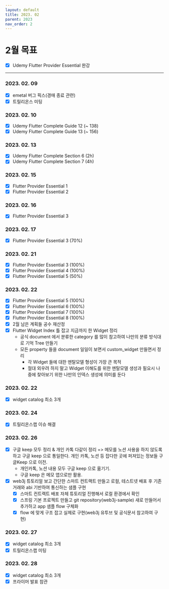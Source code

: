 ```yaml
---
layout: default
title: 2023. 02
parent: 2023
nav_order: 2
---
```


# 2월 목표
- [x] Udemy Flutter Provider Essential 완강

<hr>

### 2023. 02. 09
- [x] emetal 버그 픽스(경매 종료 관련)
- [x] 트릴리온스 미팅

### 2023. 02. 10
- [x] Udemy Flutter Complete Guide 12 (~ 138)
- [X] Udemy Flutter Complete Guide 13 (~ 156)

### 2023. 02. 13
- [x] Udemy Flutter Complete Section 6 (2h)
- [x] Udemy Flutter Complete Section 7 (4h)

### 2023. 02. 15
- [x] Flutter Provider Essential 1
- [x] Flutter Provider Essential 2

### 2023. 02. 16
- [x] Flutter Provider Essential 3

### 2023. 02. 17
- [x] Flutter Provider Essential 3 (70%)

### 2023. 02. 21
- [x] Flutter Provider Essential 3 (100%)
- [x] Flutter Provider Essential 4 (100%)
- [x] Flutter Provider Essential 5 (50%)

### 2023. 02. 22
- [x] Flutter Provider Essential 5 (100%)
- [x] Flutter Provider Essential 6 (100%)
- [x] Flutter Provider Essential 7 (100%)
- [x] Flutter Provider Essential 8 (100%)
- [x] 2월 남은 계획들 공수 재산정
- [x] Flutter Widget Index 틀 잡고 지금까지 한 Widget 정리
  - 공식 document 에서 분류한 category 를 많이 참고하여 나만의 분류 방식대로 기억 Tree 만들기
  - 모든 property 들을 document 일일이 보면서 custom_widget 만들면서 정리
    - 각 Widget 들에 대한 멘탈모델 형성이 가장 큰 목적
    - 절대 외우려 하지 말고 Widget 이해도를 위한 멘탈모델 생성과 필요시 나중에 찾아보기 위한 나만의 인덱스 생성에 의미를 둔다

### 2023. 02. 22
- [x] widget catalog 최소 3개

### 2023. 02. 24
- [x] 트릴리온스랩 이슈 해결

### 2023. 02. 26
- [x] 구글 keep 모두 정리 & 개인 카톡 다같이 정리 => 메모를 노션 사용을 하지 않도록 하고 구글 keep 으로 통일한다. 개인 카톡, 노션 등 잡다한 곳에 퍼져있는 정보들 구글Keep 으로 이전.
  - 개인카톡, 노션 내용 모두 구글 keep 으로 옮기기.
  - 구글 keep 은 메모 앱으로만 활용.
- [x] web3j 튜토리얼 보고 간단한 스마트 컨트랙트 만들고 로컬, 테스트넷 배포 후 기존 거래와 abi 기반하여 통신하는 샘플 구현
  - [x] 스마트 컨트랙트 배포 자체 튜토리얼 진행해서 로컬 환경에서 확인
  - [x] 스프링 기본 프로젝트 만들고 git repository(web3j-sample) 새로 만들어서 추가하고 app 샘플 flow 구체화
  - [x] flow 에 맞게 구조 잡고 실제로 구현(web3j 유투브 및 공식문서 참고하여 구현)

### 2023. 02. 27
- [x] widget catalog 최소 3개
- [x] 트릴리온스랩 미팅

### 2023. 02. 28
- [x] widget catalog 최소 3개
- [x] 프라이머 발표 참관
